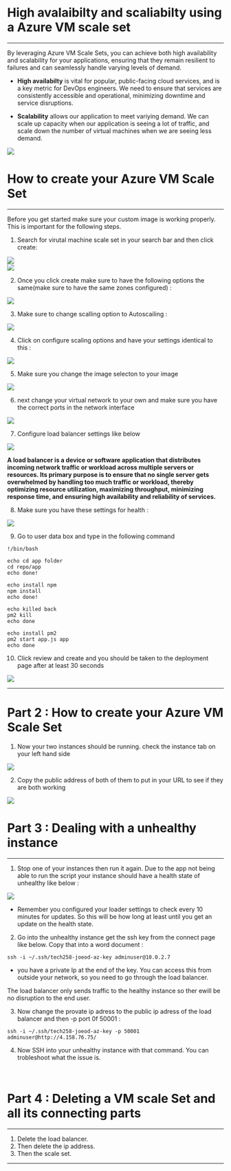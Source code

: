 # High avalaibilty and scaliabilty using a Azure VM scale set

****************************************

By leveraging Azure VM Scale Sets, you can achieve both high availability and scalability for your applications, ensuring that they remain resilient to failures and can seamlessly handle varying levels of demand.

* **High availabilty** is vital for popular, public-facing cloud services, and is a key metric for DevOps engineers. We need to ensure that services are consistently accessible and operational, minimizing downtime and service disruptions.

* **Scalability** allows our application to meet variying demand. We can scale up capacity when our application is seeing a lot of traffic, and scale down the number of virtual machines when we are seeing less demand.

![](/images/HIAV.jpg)


# How to create your Azure VM Scale Set 

***************************************

Before you get started make sure your custom image is working properly. This is important for the following steps. 

1. Search for virutal machine scale set in your search bar and then click create:
   

![](/images/screenshot%20server.jpg)
<br>
![](/images/downlaod.jpg)


2. Once you click create make sure to have the following options the same(make sure to have the same zones configured) : 

![](/images/copy.jpg)

3. Make sure to change scalling option to Autoscailing : 

![](/images/autoscailing.jpg)

4. Click on configure scaling options and have your settings identical to this : 

![](/images/configure2.jpg)

5. Make sure you change the image selecton to your image 

![](/images/imageadded.jpg)

6. next change your virtual network to your own and make sure you have the correct ports in the network interface 

![](/images/network.jpg)

7. Configure load balancer settings like below

![](/images/addedra.jpg)

**A load balancer is a device or software application that distributes incoming network traffic or workload across multiple servers or resources. Its primary purpose is to ensure that no single server gets overwhelmed by handling too much traffic or workload, thereby optimizing resource utilization, maximizing throughput, minimizing response time, and ensuring high availability and reliability of services.**


8. Make sure you have these settings for health : 

![](/images/screa.jpg)

9.  Go to user data box and type in the following command 

```
!/bin/bash

echo cd app folder
cd repo/app
echo done!

echo install npm
npm install
echo done!

echo killed back
pm2 kill
echo done

echo install pm2
pm2 start app.js app
echo done
```

10. Click review and create and you should be taken to the deployment page after at least 30 seconds 

![](/images/deploymentready.jpg)

*************************************

# Part 2 : How to create your Azure VM Scale Set 

1. Now your two instances should be running. check the instance tab on your left hand side 

![](/images/scr.jpg)

2. Copy the public address of both of them to put in your URL to see if they are both working

 ![](/images/screenshot%20of%20working%20app.jpg)

# Part 3 : Dealing with a unhealthy instance

************************

1. Stop one of your instances then run it again. Due to the app not being able to run the script your instance should have a health state of unhealthy like below : 

![](/images/unhealthy.jpg)

* Remember you configured your loader settings to check every 10 minutes for updates. So this will be how long at least until you get an update on the health state.

2. Go into the unhealthy instance get the ssh key from the connect page  like below. Copy that into a word document : 
```
ssh -i ~/.ssh/tech258-joeod-az-key adminuser@10.0.2.7
```

* you have a private Ip at the end of the key. You can access this from outside your network, so you need to go through the load balancer.
  
The load balancer only sends traffic to the healthy instance so ther ewill be no disruption to the end user. 

3. Now change the provate ip adress to the public ip adress of the load balancer and then -p port 0f 50001 : 

```
ssh -i ~/.ssh/tech258-joeod-az-key -p 50001 adminuser@http://4.158.76.75/
```
4. Now SSH into your unhealthy instance with that command. You can trobleshoot what the issue is. 

<br> 

# Part 4 : Deleting a VM scale Set and all its connecting parts
*******************


1. Delete the load balancer.
2. Then delete the ip address. 
3. Then the scale set.

*************************
